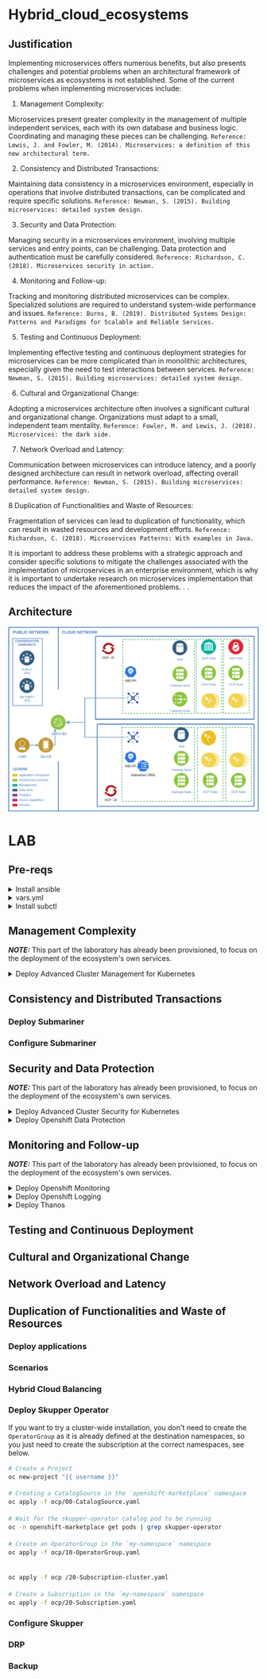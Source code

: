 # Hybrid_cloud_ecosystems

## Justification

Implementing microservices offers numerous benefits, but also presents challenges and potential problems when an architectural framework of microservices as ecosystems is not established.
Some of the current problems when implementing microservices include:

1. Management Complexity:

Microservices present greater complexity in the management of multiple independent services, each with its own database and business logic. Coordinating and managing these pieces can be challenging.
`Reference: Lewis, J. and Fowler, M. (2014). Microservices: a definition of this new architectural term.`

2. Consistency and Distributed Transactions:

Maintaining data consistency in a microservices environment, especially in operations that involve distributed transactions, can be complicated and require specific solutions.
`Reference: Newman, S. (2015). Building microservices: detailed system design.`

3. Security and Data Protection:

Managing security in a microservices environment, involving multiple services and entry points, can be challenging. Data protection and authentication must be carefully considered.
`Reference: Richardson, C. (2018). Microservices security in action.`

4. Monitoring and Follow-up:

Tracking and monitoring distributed microservices can be complex. Specialized solutions are required to understand system-wide performance and issues.
`Reference: Burns, B. (2019). Distributed Systems Design: Patterns and Paradigms for Scalable and Reliable Services.`

5. Testing and Continuous Deployment:


Implementing effective testing and continuous deployment strategies for microservices can be more complicated than in monolithic architectures, especially given the need to test interactions between services.
`Reference: Newman, S. (2015). Building microservices: detailed system design.`

6. Cultural and Organizational Change:

Adopting a microservices architecture often involves a significant cultural and organizational change. Organizations must adapt to a small, independent team mentality.
`Reference: Fowler, M. and Lewis, J. (2018). Microservices: the dark side.`

7. Network Overload and Latency:

Communication between microservices can introduce latency, and a poorly designed architecture can result in network overload, affecting overall performance.
`Reference: Newman, S. (2015). Building microservices: detailed system design.`

8 Duplication of Functionalities and Waste of Resources:

Fragmentation of services can lead to duplication of functionality, which can result in wasted resources and development efforts.
`Reference: Richardson, C. (2018). Microservices Patterns: With examples in Java.`

It is important to address these problems with a strategic approach and consider specific solutions to mitigate the challenges associated with the implementation of microservices in an enterprise environment, which is why it is important to undertake research on microservices implementation that reduces the impact of the aforementioned problems. . .

## Architecture

![Open Hybrid Ecosystems](./images/hybrid-microservices-ecosystems.png)

# LAB

## Pre-reqs

<details>
<summary> Install ansible </summary>

```sh
sudo dnf install -y ansible
```

</details>
<details>
<summary> vars.yml</summary>

```vars.yml
username: {{ user }}
subctl-cli-url: "https://get.submariner.io"
submariner-path: "$PATH:~/.local/bin"
```
</details>
<details>

<summary> Install subctl </summary>

Download the subctl binary and make it available on your PATH.

```sh
sudo dnf install -y ansible
ansible-playbook submariner/submariner-install.yml
```
</details>

## Management Complexity

**_NOTE:_** This part of the laboratory has already been provisioned, to focus on the deployment of the ecosystem's own services.

<details>
<summary> Deploy Advanced Cluster Management for Kubernetes </summary>

You can use either the OpenShift 4 web console's built-in OperatorHub or the OpenShift CLI to install ACM. The installation breaks down to six steps:

1. Prepare the environment for the ACM installation.
2. Create a new OpenShift project and namespace.
3. Create an image-pull secret.
4. Install ACM and subscribe to the ACM Operator group.
5. Create the MultiClusterHub resource.
6. Verify the ACM installation.

We will use the OpenShift command line for the first several steps; . then, I will show you how to use either the command line or the OpenShift 4 web console.

```vars.yml
ansible-playbook lab-deployment.yml --tags acm
```
</details>

## Consistency and Distributed Transactions

### Deploy Submariner

### Configure Submariner

## Security and Data Protection

**_NOTE:_** This part of the laboratory has already been provisioned, to focus on the deployment of the ecosystem's own services.

<details>
<summary> Deploy Advanced Cluster Security for Kubernetes </summary>

When RHACM is available, you can create RHACM policies to deploy RHACS to your cluster fleet. This approach ensures that all fleet clusters are protected by RHACS.

To implement RHACS, you must create two policies in RHACM, one for centralized services and one for protected cluster services. The policy to install centralized services must be applied to the hub cluster. The policy for installing protected cluster services must be applied to the clusters that you want RHACS to protect. You can achieve this separation by using a clusterSelector parameter of the PlacementRule object.

```vars.yml
ansible-playbook lab-deployment.yml --tags acs
```
</details>

<details>
<summary> Deploy Openshift Data Protection </summary>

When RHACM is available, you can create RHACM policies to deploy RHACS to your cluster fleet. This approach ensures that all fleet clusters are protected by RHACS.

To implement RHACS, you must create two policies in RHACM, one for centralized services and one for protected cluster services. The policy to install centralized services must be applied to the hub cluster. The policy for installing protected cluster services must be applied to the clusters that you want RHACS to protect. You can achieve this separation by using a clusterSelector parameter of the PlacementRule object.

```vars.yml
ansible-playbook lab-deployment.yml --tags oadp
```
</details>

## Monitoring and Follow-up

**_NOTE:_** This part of the laboratory has already been provisioned, to focus on the deployment of the ecosystem's own services.

<details>
<summary> Deploy Openshift Monitoring </summary>

```vars.yml
ansible-playbook lab-deployment.yml --tags acs
```
</details>
<details>
<summary> Deploy Openshift Logging </summary>

```vars.yml
ansible-playbook lab-deployment.yml --tags acs
```
</details>
<details>
<summary> Deploy Thanos </summary>

```vars.yml
ansible-playbook lab-deployment.yml --tags thanos
```
</details>


## Testing and Continuous Deployment
## Cultural and Organizational Change
## Network Overload and Latency
## Duplication of Functionalities and Waste of Resources

### Deploy applications

### Scenarios

### Hybrid Cloud Balancing

### Deploy Skupper Operator

If you want to try a cluster-wide installation, you don't need to create the `OperatorGroup` as it is already defined at the destination namespaces, so you just need to create the subscription at the correct namespaces, see below.

```sh
# Create a Project
oc new-project "{{ username }}"

# Creating a CatalogSource in the `openshift-marketplace` namespace
oc apply -f ocp/00-CatalogSource.yaml

# Wait for the skupper-operator catalog pod to be running
oc -n openshift-marketplace get pods | grep skupper-operator

# Create an OperatorGroup in the `my-namespace` namespace
oc apply -f ocp/10-OperatorGroup.yaml


oc apply -f ocp /20-Subscription-cluster.yaml

# Create a Subscription in the `my-namespace` namespace
oc apply -f ocp/20-Subscription.yaml
```

### Configure Skupper

### DRP

### Backup
